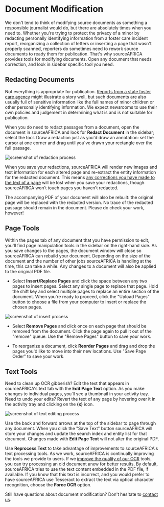 # Document Modification

We don't tend to think of modifying source documents as something a responsible journalist would do, but there are absolutely times when you need to. Whether you're trying to protect the privacy of a minor by redacting personally identifying information from a foster care incident report, reorganizing a collection of letters or inserting a page that wasn't properly scanned, reporters do sometimes need to rework source documents to ready them for publication. That's why sourceAFRICA provides tools for modifying documents. Open any document that needs correction, and look in sidebar specific tool you need.

## <span id="redactions">Redacting Documents</span>

Not everything is appropriate for publication. <a href="http://media.apps.chicagotribune.com/docs/ct-met-dcfs-letters.html">Reports from a state foster care agency</a> might illustrate a story well, but such documents are also usually full of sensitive information like the full names of minor children or other personally identifying information. We expect newsrooms to use their own policies and judgement in determining what is and is not suitable for publication. 

When you do need to redact passages from a document, open the document in sourceAFRICA and look for **Redact Document** in the sidebar; select the tool. Draw a redaction just as you'd draw an annotation: set the cursor at one corner and drag until you've drawn your rectangle over the full passage. 

<img alt="screenshot of redaction process" src="/images/help/redact.jpg" class="full_line" />

When you save your redactions, sourceAFRICA will render new images and text information for each altered page and re-extract the entity information for the redacted document. This means [any corrections you have made to the text of a page](#texttools) will be lost when you save your redactions, though sourceAFRICA won't touch pages you haven't redacted.

The accompanying PDF of your document will also be rebuilt: the original page will be replaced with the redacted version. No trace of the redacted passage should remain in the document. Please do check your work, however!

## <span id="pagetools">Page Tools</span>

Within the pages tab of any document that you have permission to edit, you'll find page manipulation tools in the sidebar on the right-hand side. As you save changes to the pages, the document window will close so sourceAFRICA can rebuild your document. Depending on the size of the document and the number of other jobs sourceAFRICA is handling at the time, this can take a while. Any changes to a document will also be applied to the original PDF file.

 * Select **Insert/Replace Pages** and click the space between any two pages to insert pages. Select any single page to replace that page. Hold the shift key and select multiple pages to replace an entire section of the document. When you're ready to proceed, click the "Upload Pages" button to choose a file from your computer to insert or replace the chosen pages.
 
<img alt="screenshot of insert process" src="/images/help/insert.jpg" class="full_line" />
 
 * Select **Remove Pages** and click once on each page that should be removed from the document. Click the page again to pull it out of the "remove" queue. Use the "Remove Pages" button to save your work.

 * To reorganize a document, click **Reorder Pages** and drag and drop the pages you'd like to move into their new locations. Use "Save Page Order" to save your work.

## <span id="texttools">Text Tools</span>

Need to clean up OCR gibberish? Edit the text that appears in sourceAFRICA's text tab with the **Edit Page Text** option. As you make changes to individual pages, you'll see a thumbnail in your activity tray. Need to undo your edits? Revert the text of any page by hovering over it in the activity tray and clicking on the **(x)** icon.

<img alt="screenshot of text editing process" src="/images/help/text.jpg" class="full_line" />

Use the back and forward arrows at the top of the sidebar to page through any document. When you click the "Save Text" button sourceAFRICA will store your changes and update the search index and entity list for that document. Changes made with **Edit Page Text** will not alter the original PDF. 

Use **Reprocess Text** to take advantage of improvements to sourceAFRICA's text processing tools. As we work, sourceAFRICA is continually improving the tools we provide to users. If we [improve the quality of our OCR][] tools, you can try processing an old document anew for better results. By default, sourceAFRICA tries to use the text content embedded in the PDF file, if available. If you know that this text is incorrect, and you would prefer to have sourceAFRICA use Tesseract to extract the text via optical character recognition, choose the **Force OCR** option.

Still have questions about document modification? Don't hesitate to [contact us][].


[improve the quality of our OCR]: http://blog.documentcloud.org/blog/2010/11/improving-the-quality-of-ocr/
[contact us]: javascript:dc.ui.Dialog.contact()
